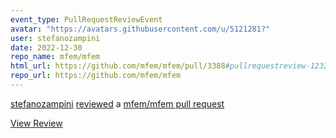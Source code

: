 ```yaml
---
event_type: PullRequestReviewEvent
avatar: "https://avatars.githubusercontent.com/u/5121281?"
user: stefanozampini
date: 2022-12-30
repo_name: mfem/mfem
html_url: https://github.com/mfem/mfem/pull/3388#pullrequestreview-1232961021
repo_url: https://github.com/mfem/mfem
---
```


<a href='https://github.com/stefanozampini' target='_blank'>stefanozampini</a> <a href='https://github.com/mfem/mfem/pull/3388#pullrequestreview-1232961021' target='_blank'>reviewed</a> a <a href='https://github.com/mfem/mfem/pull/3388' target='_blank'>mfem/mfem pull request</a>

<small></small>

<a href='https://github.com/mfem/mfem/pull/3388#pullrequestreview-1232961021' target='_blank'>View Review</a>